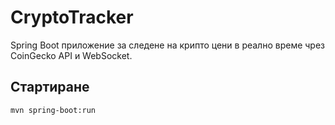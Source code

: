 # CryptoTracker

Spring Boot приложение за следене на крипто цени в реално време чрез CoinGecko API и WebSocket.

## Стартиране
```
mvn spring-boot:run
```
